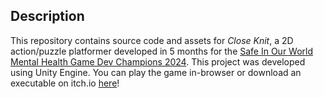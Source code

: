 ## Description
This repository contains source code and assets for _Close Knit_, a 2D action/puzzle platformer developed in 5 months for the [Safe In Our World Mental Health Game Dev Champions 2024]([url](https://safeinourworld.org/news/mental-health-game-dev-champions-2024/)). This project was developed using Unity Engine.
You can play the game in-browser or download an executable on itch.io [here]([url](https://luxille.itch.io/close-knit))!
